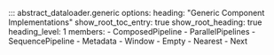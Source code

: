 ::: abstract_dataloader.generic
    options:
        heading: "Generic Component Implementations"
        show_root_toc_entry: true
        show_root_heading: true
        heading_level: 1
        members:
        - ComposedPipeline
        - ParallelPipelines
        - SequencePipeline
        - Metadata
        - Window
        - Empty
        - Nearest
        - Next
